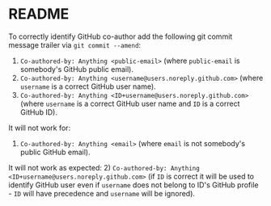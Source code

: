 # README

To correctly identify GitHub co-author add the following git commit message trailer via `` git commit --amend ``:

1) `` Co-authored-by: Anything <public-email> `` (where `public-email` is somebody's GitHub public email).
2) `` Co-authored-by: Anything <username@users.noreply.github.com> `` (where `username` is a correct GitHub user name).
2) `` Co-authored-by: Anything <ID+username@users.noreply.github.com> `` (where `username` is a correct GitHub user name and `ID` is a correct GitHub ID).


It will not work for:
1) `` Co-authored-by: Anything <email> `` (where `email` is not somebody's public GitHub email).


It will not work as expected:
2) `` Co-authored-by: Anything <ID+username@users.noreply.github.com> `` (if `ID` is correct it will be used to identify GitHub user even if `username` does not belong to ID's GitHub profile - `ID` will have precedence and `username` will be ignored).
